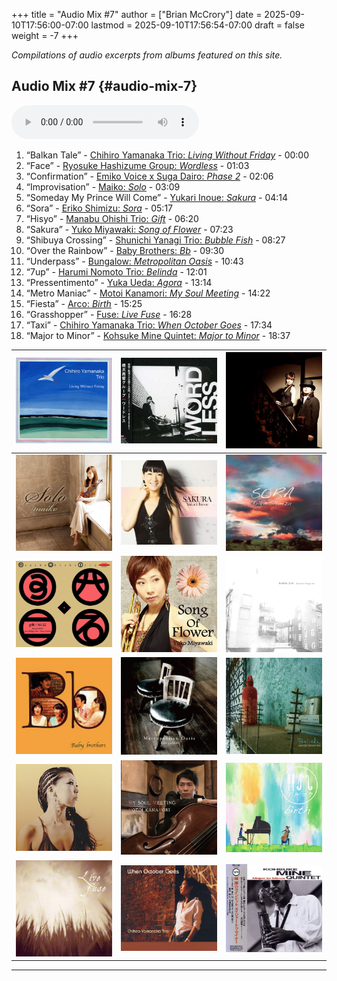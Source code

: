 +++
title = "Audio Mix #7"
author = ["Brian McCrory"]
date = 2025-09-10T17:56:00-07:00
lastmod = 2025-09-10T17:56:54-07:00
draft = false
weight = -7
+++

_Compilations of audio excerpts from albums featured on this site._


## Audio Mix #7 {#audio-mix-7}

<audio controls>
<source src="/audio/compilation-7.mp3" type="audio/mpeg">
This browser does not support the audio element.
</audio>

1.  “Balkan Tale” - [Chihiro Yamanaka Trio: _Living Without Friday_](https://www.jazzofjapan.com/p/chihiro-yamanaka-trio-living-without-friday) - 00:00
2.  “Face” - [Ryosuke Hashizume Group: _Wordless_](https://www.jazzofjapan.com/p/ryosuke-hashizume-group-wordless) - 01:03
3.  “Confirmation” - [Emiko Voice x Suga Dairo: _Phase 2_](https://www.jazzofjapan.com/p/emiko-voice-x-suga-dairo-phase-2) - 02:06
4.  “Improvisation” - [Maiko: _Solo_](https://www.jazzofjapan.com/p/maiko-solo) - 03:09
5.  “Someday My Prince Will Come” - [Yukari Inoue: _Sakura_](https://www.jazzofjapan.com/p/yukari-inoue-sakura) - 04:14
6.  “Sora” - [Eriko Shimizu: _Sora_](https://www.jazzofjapan.com/p/eriko-shimizu-sora) - 05:17
7.  “Hisyo” - [Manabu Ohishi Trio: _Gift_](https://www.jazzofjapan.com/p/manabu-ohishi-trio-gift) - 06:20
8.  “Sakura” - [Yuko Miyawaki: _Song of Flower_](https://www.jazzofjapan.com/p/yuko-miyawaki-song-of-flower) - 07:23
9.  “Shibuya Crossing” - [Shunichi Yanagi Trio: _Bubble Fish_](https://www.jazzofjapan.com/p/shunichi-yanagi-trio-bubble-fish) - 08:27
10. “Over the Rainbow” - [Baby Brothers: _Bb_](https://www.jazzofjapan.com/p/baby-brothers-bb) - 09:30
11. “Underpass” - [Bungalow: _Metropolitan Oasis_](https://www.jazzofjapan.com/p/bungalow-metropolitan-oasis) - 10:43
12. “7up” - [Harumi Nomoto Trio: _Belinda_](https://www.jazzofjapan.com/p/harumi-nomoto-trio-belinda) - 12:01
13. “Pressentimento” - [Yuka Ueda: _Agora_](https://www.jazzofjapan.com/p/yuka-ueda-agora) - 13:14
14. “Metro Maniac” - [Motoi Kanamori: _My Soul Meeting_](https://www.jazzofjapan.com/p/motoi-kanamori-my-soul-meeting) - 14:22
15. “Fiesta” - [Arco: _Birth_](https://www.jazzofjapan.com/p/arco-birth) - 15:25
16. “Grasshopper” - [Fuse: _Live Fuse_](https://www.jazzofjapan.com/p/fuse-live-fuse) - 16:28
17. “Taxi” - [Chihiro Yamanaka Trio: _When October Goes_](https://www.jazzofjapan.com/p/chihiro-yamanaka-trio-when-october) - 17:34
18. “Major to Minor” - [Kohsuke Mine Quintet: _Major to Minor_](https://www.jazzofjapan.com/p/kohsuke-mine-quintet-major-to-minor) - 18:37

| ![](/images/chihiroyamanaka-living-460.jpeg) | ![](/images/ryosukehashizume-wordless-460.jpeg) | ![](/images/emikovoice-sugadairo-phase2-460.jpeg) |
|----------------------------------------------|-------------------------------------------------|---------------------------------------------------|
| ![](/images/maiko-solo-460.jpeg)             | ![](/images/yukariinoue-sakura-460.jpeg)        | ![](/images/erikoshimizu-sora-460.jpeg)           |
| ![](/images/manabuohishi-gift-460.jpeg)      | ![](/images/yukomiyawaki-songof-460.jpeg)       | ![](/images/shunichiyanagi-bubblefish-460.jpeg)   |
| ![](/images/babybrothers-bbcover-460.jpeg)   | ![](/images/bungalow-metropolitan-460.jpeg)     | ![](/images/haruminomoto-belinda-460.jpeg)        |
| ![](/images/yukaueda-agora-460.jpeg)         | ![](/images/motoikanamori-mysoul-460.jpeg)      | ![](/images/arco-birth-460.jpeg)                  |
| ![](/images/fuse-live-460.jpeg)              | ![](/images/chihiroyamanaka-october-460.jpeg)   | ![](/images/kohsukemine-major-460.jpeg)           |

---
